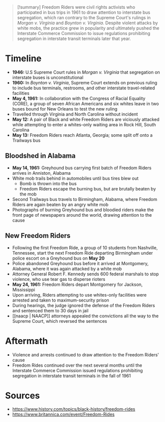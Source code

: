 > [!summary]
> Freedom Riders were civil rights activists who participated in bus trips in 1961 to draw attention to interstate bus segregation, which ran contrary to the Supreme Court's rulings in *Morgan v. Virginia* and *Boynton v. Virginia*. Despite violent attacks by white mobs, the practice grew in popularity and ultimately pushed the Interstate Commerce Commission to issue regulations prohibiting segregation in interstate transit terminals later that year.

# Timeline

- **1946:** U.S Supreme Court rules in *Morgan v. Virginia* that segregation on interstate buses is unconstitutional
- **1960:** In *Boynton v. Virginia*, Supreme Court extends on previous ruling to include bus terminals, restrooms, and other interstate travel-related facilities
- **May 4, 1961:** In collaboration with the Congress of Racial Equality (CORE), a group of seven African Americans and six whites leave in two buses bound for New Orleans to test the new ruling
- Travelled through Virginia and North Carolina without incident
- **May 12:** A pair of Black and white Freedom Riders are viciously attacked while attempting to enter a whites-only waiting area in Rock Hill, South Carolina
- **May 13:** Freedom Riders reach Atlanta, Georgia; some split off onto a Trailways bus

## Bloodshed in Alabama

- **May 14, 1961:** Greyhound bus carrying first batch of Freedom Riders arrives in Anniston, Alabama
- White mob trails behind in automobiles until bus tires blew out
	- Bomb is thrown into the bus
	- Freedom Riders escape the burning bus, but are brutally beaten by the mob
- Second Trailways bus travels to Birmingham, Alabama, where Freedom Riders are again beaten by an angry white mob
- Photographs of burning Greyhound bus and bloodied riders make the front page of newspapers around the world, drawing attention to the cause

## New Freedom Riders

- Following the first Freedom Ride, a group of 10 students from Nashville, Tennessee, start the next Freedom Ride departing Birmingham under police escort on a Greyhound bus on **May 20**
- Police abandoned Greyhound bus before it arrived at Montgomery, Alabama, where it was again attacked by a white mob
- Attorney General Robert F. Kennedy sends 600 federal marshals to stop violence, who use tear gas to disperse rioters
- **May 24, 1961:** Freedom Riders depart Montgomery for Jackson, Mississippi
- Upon arriving, Riders attempting to use whites-only facilities were arrested and taken to maximum-security prison
- During hearings, the judge ignored the defense of the Freedom Riders and sentenced them to 30 days in jail
- [[naacp | NAACP]] attorneys appealed the convictions all the way to the Supreme Court, which reversed the sentences

# Aftermath

- Violence and arrests continued to draw attention to the Freedom Riders' cause
- Freedom Rides continued over the next several months until the Interstate Commerce Commission issued regulations prohibiting segregation in interstate transit terminals in the fall of 1961

# Sources

- https://www.history.com/topics/black-history/freedom-rides
- https://www.britannica.com/event/Freedom-Rides
